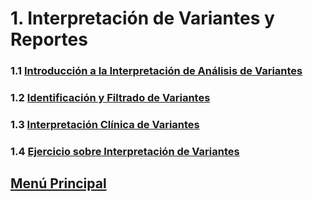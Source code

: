 # 1. Interpretación de Variantes y Reportes
### 1.1 [Introducción a la Interpretación de Análisis de Variantes](./01_introduccioninterpretacion.md)
### 1.2 [Identificación y Filtrado de Variantes](./02_identificacionyfiltradodevariantes.md) 
### 1.3 [Interpretación Clínica de Variantes](./03_interpretacion.md)
### 1.4 [Ejercicio sobre Interpretación de Variantes](./04_ejerciciointerpretacion.md)

## [Menú Principal](../../index.md)